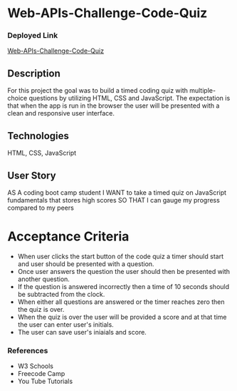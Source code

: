 # **Web-APIs-Challenge-Code-Quiz**

### Deployed Link

[Web-APIs-Challenge-Code-Quiz](https://jenstarcodes.github.io/Web-APIs-Challenge-Code-Quiz/)

## Description

For this project the goal was to build a timed coding quiz with multiple-choice questions by utilizing HTML, CSS and JavaScript. The expectation is that when the app is run in the browser the user will be presented with a clean and responsive user interface.

## Technologies

HTML, CSS, JavaScript

## User Story

AS A coding boot camp student I WANT to take a timed quiz on JavaScript fundamentals that stores high scores SO THAT I can gauge my progress compared to my peers

# Acceptance Criteria

- When user clicks the start button of the code quiz a timer should start and user should be presented with a question.
- Once user answers the question the user should then be presented with another question.
- If the question is answered incorrectly then a time of 10 seconds should be subtracted from the clock.
- When either all questions are answered or the timer reaches zero then the quiz is over.
- When the quiz is over the user will be provided a score and at that time the user can enter user's initials.
- The user can save user's iniaials and score.


### References

- W3 Schools
- Freecode Camp
- You Tube Tutorials
